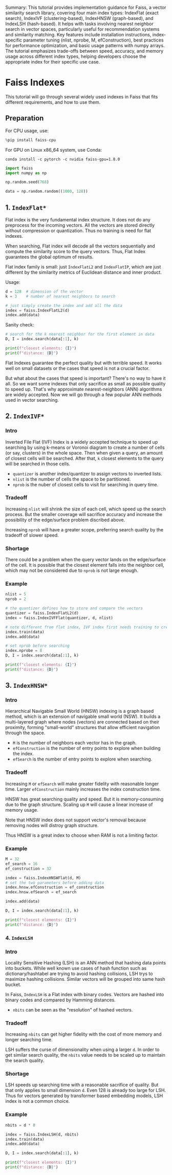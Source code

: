 Summary: This tutorial provides implementation guidance for Faiss, a vector similarity search library, covering four main index types: IndexFlat (exact search), IndexIVF (clustering-based), IndexHNSW (graph-based), and IndexLSH (hash-based). It helps with tasks involving nearest neighbor search in vector spaces, particularly useful for recommendation systems and similarity matching. Key features include installation instructions, index-specific parameter tuning (nlist, nprobe, M, efConstruction), best practices for performance optimization, and basic usage patterns with numpy arrays. The tutorial emphasizes trade-offs between speed, accuracy, and memory usage across different index types, helping developers choose the appropriate index for their specific use case.

# Faiss Indexes

This tutorial will go through several widely used indexes in Faiss that fits different requirements, and how to use them.

## Preparation

For CPU usage, use:


```python
%pip install faiss-cpu
```

For GPU on Linux x86_64 system, use Conda:

```conda install -c pytorch -c nvidia faiss-gpu=1.8.0```


```python
import faiss
import numpy as np

np.random.seed(768)

data = np.random.random((1000, 128))
```

## 1. `IndexFlat*`

Flat index is the very fundamental index structure. It does not do any preprocess for the incoming vectors. All the vectors are stored directly without compression or quantization. Thus no training is need for flat indexes.

When searching, Flat index will decode all the vectors sequentially and compute the similarity score to the query vectors. Thus, Flat Index guarantees the global optimum of results.

Flat index family is small: just `IndexFlatL2` and `IndexFlatIP`, which are just different by the similarity metrics of Euclidean distance and inner product.

Usage:


```python
d = 128  # dimension of the vector
k = 3    # number of nearest neighbors to search

# just simply create the index and add all the data
index = faiss.IndexFlatL2(d)
index.add(data)
```

Sanity check:


```python
# search for the k nearest neighbor for the first element in data
D, I = index.search(data[:1], k)

print(f"closest elements: {I}")
print(f"distance: {D}")
```

Flat Indexes guarantee the perfect quality but with terrible speed. It works well on small datasets or the cases that speed is not a crucial factor. 

But what about the cases that speed is important? There's no way to have it all. So we want some indexes that only sacrifice as small as possible quality to speed up. That's why approximate nearest-neighbors (ANN) algorithms are widely accepted. Now we will go through a few popular ANN methods used in vector searching.

## 2. `IndexIVF*`

### Intro

Inverted File Flat (IVF) Index is a widely accepted technique to speed up searching by using k-means or Voronoi diagram to create a number of cells (or say, clusters) in the whole space. Then when given a query, an amount of closest cells will be searched. After that, `k` closest elements to the query will be searched in those cells.

- `quantizer` is another index/quantizer to assign vectors to inverted lists.
- `nlist` is the number of cells the space to be partitioned.
- `nprob` is the nuber of closest cells to visit for searching in query time.

### Tradeoff

Increasing `nlist` will shrink the size of each cell, which speed up the search process. But the smaller coverage will sacrifice accuracy and increase the possibility of the edge/surface problem discribed above.

Increasing `nprob` will have a greater scope, preferring search quality by the tradeoff of slower speed.

### Shortage

There could be a problem when the query vector lands on the edge/surface of the cell. It is possible that the closest element falls into the neighbor cell, which may not be considered due to `nprob` is not large enough.

### Example


```python
nlist = 5
nprob = 2

# the quantizer defines how to store and compare the vectors
quantizer = faiss.IndexFlatL2(d)
index = faiss.IndexIVFFlat(quantizer, d, nlist)

# note different from flat index, IVF index first needs training to create the cells
index.train(data)
index.add(data)
```


```python
# set nprob before searching
index.nprobe = 8
D, I = index.search(data[:1], k)

print(f"closest elements: {I}")
print(f"distance: {D}")
```

## 3. `IndexHNSW*`

### Intro

Hierarchical Navigable Small World (HNSW) indexing is a graph based method, which is an extension of navigable small world (NSW). It builds a multi-layered graph where nodes (vectors) are connected based on their proximity, forming "small-world" structures that allow efficient navigation through the space.

- `M` is the number of neighbors each vector has in the graph.
- `efConstruction` is the number of entry points to explore when building the index.
- `efSearch` is the number of entry points to explore when searching.

### Tradeoff

Increasing `M` or `efSearch` will make greater fidelity with reasonable longer time. Larger `efConstruction` mainly increases the index construction time.

HNSW has great searching quality and speed. But it is memory-consuming due to the graph structure. Scaling up `M` will cause a linear increase of memory usage.

Note that HNSW index does not support vector's removal because removing nodes will distroy graph structure.

Thus HNSW is a great index to choose when RAM is not a limiting factor.

### Example


```python
M = 32
ef_search = 16
ef_construction = 32

index = faiss.IndexHNSWFlat(d, M)
# set the two parameters before adding data
index.hnsw.efConstruction = ef_construction
index.hnsw.efSearch = ef_search

index.add(data)
```


```python
D, I = index.search(data[:1], k)

print(f"closest elements: {I}")
print(f"distance: {D}")
```

### 4. `IndexLSH`

### Intro

Locality Sensitive Hashing (LSH) is an ANN method that hashing data points into buckets. While well known use cases of hash function such as dictionary/hashtabel are trying to avoid hashing collisions, LSH trys to maximize hashing collisions. Similar vectors will be grouped into same hash bucket.

In Faiss, `IndexLSH` is a Flat index with binary codes. Vectors are hashed into binary codes and compared by Hamming distances.

- `nbits` can be seen as the "resolution" of hashed vectors.

### Tradeoff

Increasing `nbits` can get higher fidelity with the cost of more memory and longer searching time.

LSH suffers the curse of dimensionality when using a larger `d`. In order to get similar search quality, the `nbits` value needs to be scaled up to maintain the search quality.

### Shortage

LSH speeds up searching time with a reasonable sacrifice of quality. But that only applies to small dimension `d`. Even 128 is already too large for LSH. Thus for vectors generated by transformer based embedding models, LSH index is not a common choice.

### Example


```python
nbits = d * 8

index = faiss.IndexLSH(d, nbits)
index.train(data)
index.add(data)
```


```python
D, I = index.search(data[:1], k)

print(f"closest elements: {I}")
print(f"distance: {D}")
```

